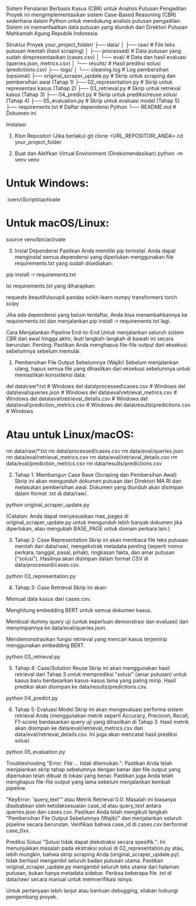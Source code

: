Sistem Penalaran Berbasis Kasus (CBR) untuk Analisis Putusan Pengadilan
Proyek ini mengimplementasikan sistem Case-Based Reasoning (CBR) sederhana dalam Python untuk mendukung analisis putusan pengadilan. Sistem ini memanfaatkan data putusan yang diunduh dari Direktori Putusan Mahkamah Agung Republik Indonesia.

Struktur Proyek
your_project_folder/
├── data/
│   ├── raw/                 # File teks putusan mentah (hasil scraping)
│   ├── processed/           # Data putusan yang sudah direpresentasikan (cases.csv)
│   └── eval/                # Data dan hasil evaluasi (queries.json, metrics.csv)
│   └── results/             # Hasil prediksi solusi (predictions.csv)
├── logs/
│   └── cleaning.log         # Log pembersihan (opsional)
├── original_scraper_update.py # Skrip untuk scraping dan pembersihan awal (Tahap 1)
├── 02_representation.py     # Skrip untuk representasi kasus (Tahap 2)
├── 03_retrieval.py          # Skrip untuk retrieval kasus (Tahap 3)
├── 04_predict.py            # Skrip untuk prediksi/reuse solusi (Tahap 4)
├── 05_evaluation.py         # Skrip untuk evaluasi model (Tahap 5)
├── requirements.txt         # Daftar dependensi Python
└── README.md                # Dokumen ini

Instalasi
1. Klon Repositori (Jika berlaku)
git clone <URL_REPOSITORI_ANDA>
cd your_project_folder

2. Buat dan Aktifkan Virtual Environment (Direkomendasikan)
python -m venv venv
# Untuk Windows:
.\venv\Scripts\activate
# Untuk macOS/Linux:
source venv/bin/activate

3. Instal Dependensi
Pastikan Anda memiliki pip terinstal. Anda dapat menginstal semua dependensi yang diperlukan menggunakan file requirements.txt yang sudah disediakan:

pip install -r requirements.txt

Isi requirements.txt yang diharapkan:

requests
beautifulsoup4
pandas
scikit-learn
numpy
transformers
torch
scipy

Jika ada dependensi yang belum terdaftar, Anda bisa menambahkannya ke requirements.txt dan menjalankan pip install -r requirements.txt lagi.

Cara Menjalankan Pipeline End-to-End
Untuk menjalankan seluruh sistem CBR dari awal hingga akhir, ikuti langkah-langkah di bawah ini secara berurutan. Penting: Pastikan Anda menghapus file-file output dari eksekusi sebelumnya sebelum memulai.

1. Pembersihan File Output Sebelumnya (Wajib)
Sebelum menjalankan ulang, hapus semua file yang dihasilkan dari eksekusi sebelumnya untuk memastikan konsistensi data:

del data\raw\*.txt           # Windows
del data\processed\cases.csv # Windows
del data\eval\queries.json   # Windows
del data\eval\retrieval_metrics.csv # Windows
del data\eval\retrieval_details.csv # Windows
del data\eval\prediction_metrics.csv # Windows
del data\results\predictions.csv # Windows

# Atau untuk Linux/macOS:
rm data/raw/*.txt
rm data/processed/cases.csv
rm data/eval/queries.json
rm data/eval/retrieval_metrics.csv
rm data/eval/retrieval_details.csv
rm data/eval/prediction_metrics.csv
rm data/results/predictions.csv

2. Tahap 1: Membangun Case Base (Scraping dan Pembersihan Awal)
Skrip ini akan mengunduh dokumen putusan dari Direktori MA RI dan melakukan pembersihan awal. Dokumen yang diunduh akan disimpan dalam format .txt di data/raw/.

python original_scraper_update.py

(Catatan: Anda dapat menyesuaikan max_pages di original_scraper_update.py untuk mengunduh lebih banyak dokumen jika diperlukan, atau mengubah BASE_PAGE untuk domain perkara lain.)

3. Tahap 2: Case Representation
Skrip ini akan membaca file teks putusan mentah dari data/raw/, mengekstrak metadata penting (seperti nomor perkara, tanggal, pasal, pihak), ringkasan fakta, dan amar putusan ("solusi"). Hasilnya akan disimpan dalam format CSV di data/processed/cases.csv.

python 02_representation.py

4. Tahap 3: Case Retrieval
Skrip ini akan:

Memuat data kasus dari cases.csv.

Menghitung embedding BERT untuk semua dokumen kasus.

Membuat dummy query uji (untuk keperluan demonstrasi dan evaluasi) dan menyimpannya ke data/eval/queries.json.

Mendemonstrasikan fungsi retrieval yang mencari kasus terjemirip menggunakan embedding BERT.

python 03_retrieval.py

5. Tahap 4: Case/Solution Reuse
Skrip ini akan menggunakan hasil retrieval dari Tahap 3 untuk memprediksi "solusi" (amar putusan) untuk kasus baru berdasarkan kasus-kasus lama yang paling mirip. Hasil prediksi akan disimpan ke data/results/predictions.csv.

python 04_predict.py

6. Tahap 5: Evaluasi Model
Skrip ini akan mengevaluasi performa sistem retrieval Anda (menggunakan metrik seperti Accuracy, Precision, Recall, F1-score) berdasarkan query uji yang dihasilkan di Tahap 3. Hasil metrik akan disimpan ke data/eval/retrieval_metrics.csv dan data/eval/retrieval_details.csv. Ini juga akan mencatat hasil prediksi solusi.

python 05_evaluation.py

Troubleshooting
"Error: File ... tidak ditemukan.": Pastikan Anda telah menjalankan skrip tahap sebelumnya dengan benar dan file output yang diperlukan telah dibuat di lokasi yang benar. Pastikan juga Anda telah menghapus file-file output yang lama sebelum menjalankan kembali pipeline.

"KeyError: 'query_text'" atau Metrik Retrieval 0.0: Masalah ini biasanya disebabkan oleh ketidaksesuaian case_id atau query_text antara queries.json dan cases.csv. Pastikan Anda telah mengikuti langkah "Pembersihan File Output Sebelumnya (Wajib)" dan menjalankan seluruh pipeline secara berurutan. Verifikasi bahwa case_id di cases.csv berformat case_0xx.

Prediksi Solusi "Solusi tidak dapat diekstraksi secara spesifik.": Ini menunjukkan masalah pada ekstraksi solusi di 02_representation.py atau, lebih mungkin, bahwa skrip scraping Anda (original_scraper_update.py) tidak berhasil mengambil seluruh badan putusan utama. Pastikan original_scraper_update.py mengambil seluruh teks utama dari halaman putusan, bukan hanya metadata sidebar. Periksa beberapa file .txt di data/raw/ secara manual untuk memverifikasi isinya.

Untuk pertanyaan lebih lanjut atau bantuan debugging, silakan hubungi pengembang proyek.